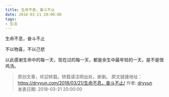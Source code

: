 ```yaml
---
title: 生命不息，奋斗不止
date: 2018-03-21 20:00:00
tags:
- 生活
---
```


生命不息，奋斗不止  

不以物喜，不以己悲  

以此感谢生命中的每一天，现在过的每一天，都是余生中最年轻的一天，是不是很鸡汤。  


>
> 原创文章，欢迎转载。转载请注明出处，谢谢。
> 原文链接地址：https://dryyun.com/2018/03/21/生命不息，奋斗不止/
> 作者: [dryyun](https://dryyun.com/)  
> 发表日期: 2018-03-21 20:00:00
>
>

